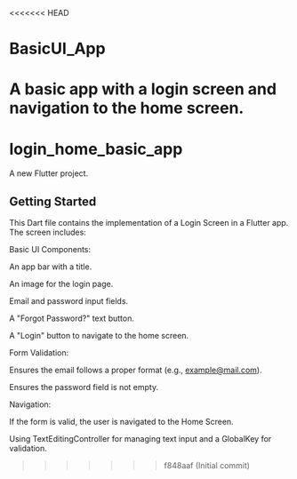<<<<<<< HEAD
# BasicUI_App
A basic app with a login screen and navigation to the home screen.
=======
# login_home_basic_app

A new Flutter project.

## Getting Started

This Dart file contains the implementation of a Login Screen in a Flutter app. The screen includes:

Basic UI Components:

An app bar with a title.

An image for the login page.

Email and password input fields.

A "Forgot Password?" text button.

A "Login" button to navigate to the home screen.

Form Validation:

Ensures the email follows a proper format (e.g., example@mail.com).

Ensures the password field is not empty.

Navigation:

If the form is valid, the user is navigated to the Home Screen.

Using TextEditingController for managing text input and a GlobalKey<FormState> for validation.
>>>>>>> f848aaf (Initial commit)
